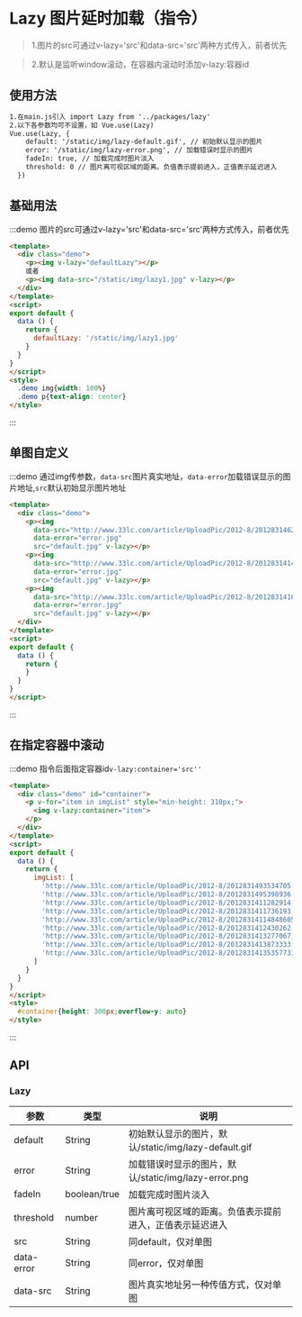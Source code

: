 # Lazy 图片延时加载（指令）

> 1.图片的src可通过v-lazy='src'和data-src='src'两种方式传入，前者优先

> 2.默认是监听window滚动，在容器内滚动时添加v-lazy:容器id

## 使用方法
```html
1.在main.js引入 import Lazy from '../packages/lazy'
2.以下各参数均可不设置，如 Vue.use(Lazy)
Vue.use(Lazy, {
    default: '/static/img/lazy-default.gif', // 初始默认显示的图片
    error: '/static/img/lazy-error.png', // 加载错误时显示的图片
    fadeIn: true, // 加载完成时图片淡入
    threshold: 0 // 图片离可视区域的距离。负值表示提前进入，正值表示延迟进入
  })
```
<script>
export default {
  data () {
    return {
      defaultLazy: '/static/img/lazy1.jpg',
      imgList: [
        'http://www.33lc.com/article/UploadPic/2012-8/2012831493534705.jpg',
        'http://www.33lc.com/article/UploadPic/2012-8/2012831495398936.jpg',
        'http://www.33lc.com/article/UploadPic/2012-8/2012831411282914.jpg',
        'http://www.33lc.com/article/UploadPic/2012-8/2012831411736193.jpg',
        'http://www.33lc.com/article/UploadPic/2012-8/20128314114848605.jpg',
        'http://www.33lc.com/article/UploadPic/2012-8/2012831412430262.jpg',
        'http://www.33lc.com/article/UploadPic/2012-8/2012831413277067.jpg',
        'http://www.33lc.com/article/UploadPic/2012-8/2012831413873333.jpg',
        'http://www.33lc.com/article/UploadPic/2012-8/20128314135357731.jpg'
      ]
    }
  }
}
</script>
## 基础用法
:::demo  图片的src可通过v-lazy='src'和data-src='src'两种方式传入，前者优先
```html
<template>
  <div class="demo">
    <p><img v-lazy="defaultLazy"></p>
    或者
    <p><img data-src="/static/img/lazy1.jpg" v-lazy></p>
  </div>
</template>
<script>
export default {
  data () {
    return {
      defaultLazy: '/static/img/lazy1.jpg'
    }
  }
}
</script>
<style>
  .demo img{width: 100%}
  .demo p{text-align: center}
</style>
```
:::

## 单图自定义
:::demo 通过img传参数，`data-src`图片真实地址，`data-error`加载错误显示的图片地址,`src`默认初始显示图片地址
```html
<template>
  <div class="demo">
    <p><img
      data-src="http://www.33lc.com/article/UploadPic/2012-8/2012831462935573.jpg"
      data-error="error.jpg"
      src="default.jpg" v-lazy></p>
    <p><img
      data-src="http://www.33lc.com/article/UploadPic/2012-8/20128314143814136.jpg"
      data-error="error.jpg"
      src="default.jpg" v-lazy></p>
    <p><img
      data-src="http://www.33lc.com/article/UploadPic/2012-8/2012831416948898.jpg"
      data-error="error.jpg"
      src="default.jpg" v-lazy></p>    
  </div>
</template>
<script>
export default {
  data () {
    return {
    }
  }
}
</script>
```
:::

## 在指定容器中滚动
:::demo 指令后面指定容器id`v-lazy:container='src''`
```html
<template>
  <div class="demo" id="container">
    <p v-for="item in imgList" style="min-height: 310px;">
      <img v-lazy:container="item">
    </p>
  </div>
</template>
<script>
export default {
  data () {
    return {
      imgList: [
        'http://www.33lc.com/article/UploadPic/2012-8/2012831493534705.jpg',
        'http://www.33lc.com/article/UploadPic/2012-8/2012831495398936.jpg',
        'http://www.33lc.com/article/UploadPic/2012-8/2012831411282914.jpg',
        'http://www.33lc.com/article/UploadPic/2012-8/2012831411736193.jpg',
        'http://www.33lc.com/article/UploadPic/2012-8/20128314114848605.jpg',
        'http://www.33lc.com/article/UploadPic/2012-8/2012831412430262.jpg',
        'http://www.33lc.com/article/UploadPic/2012-8/2012831413277067.jpg',
        'http://www.33lc.com/article/UploadPic/2012-8/2012831413873333.jpg',
        'http://www.33lc.com/article/UploadPic/2012-8/20128314135357731.jpg'
      ]
    }
  }
}
</script>
<style>
  #container{height: 300px;overflow-y: auto}
</style>
```
:::

## API
### Lazy
|参数|类型|说明|
|-|-|-|
|default        | String         |初始默认显示的图片，默认/static/img/lazy-default.gif|
|error          | String         |加载错误时显示的图片，默认/static/img/lazy-error.png|
|fadeIn         | boolean/true   |加载完成时图片淡入|
|threshold      | number         |图片离可视区域的距离。负值表示提前进入，正值表示延迟进入|
|src            | String         |同default，仅对单图|
|data-error     | String         |同error，仅对单图|
|data-src       | String         |图片真实地址另一种传值方式，仅对单图|
